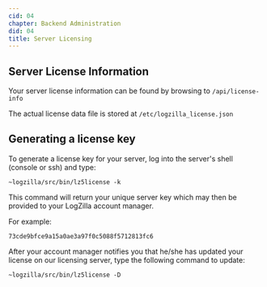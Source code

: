 ```yaml
---
cid: 04
chapter: Backend Administration
did: 04
title: Server Licensing
---
```



## Server License Information
Your server license information can be found by browsing to `/api/license-info`

The actual license data file is stored at `/etc/logzilla_license.json`

## Generating a license key
To generate a license key for your server, log into the server's shell (console or ssh) and type:

    ~logzilla/src/bin/lz5license -k

This command will return your unique server key which may then be provided to your LogZilla account manager.

For example:

    73cde9bfce9a15a0ae3a97f0c5088f5712813fc6

After your account manager notifies you that he/she has updated your license on our licensing server, type the following command to update:

    ~logzilla/src/bin/lz5license -D
